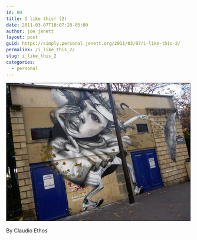 ```yaml
---
id: 80
title: I like this! (2)
date: 2011-03-07T10:07:28-05:00
author: joe jenett
layout: post
guid: https://simply.personal.jenett.org/2011/03/07/i-like-this-2/
permalink: /i_like_this_2/
slug: i_like_this_2
categories:
  - personal
---
```

[<img src="../images/ethos.jpg" alt="The Art of Claudio Ethos" style="border:none;" />](http://www.claudioethos.com/)

<p class="smaller">
  By Claudio Ethos
</p>